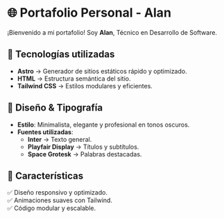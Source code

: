 # 🌐 Portafolio Personal - Alan

¡Bienvenido a mi portafolio! Soy **Alan**, Técnico en Desarrollo de Software.

## 🚀 Tecnologías utilizadas

- **Astro** → Generador de sitios estáticos rápido y optimizado.
- **HTML** → Estructura semántica del sitio.
- **Tailwind CSS** → Estilos modulares y eficientes.

## 🎨 Diseño & Tipografía

- **Estilo**: Minimalista, elegante y profesional en tonos oscuros.
- **Fuentes utilizadas**:
  - **Inter** → Texto general.
  - **Playfair Display** → Títulos y subtítulos.
  - **Space Grotesk** → Palabras destacadas.

## 📀 Características

✅ Diseño responsivo y optimizado.\
✅ Animaciones suaves con Tailwind.\
✅ Código modular y escalable.
